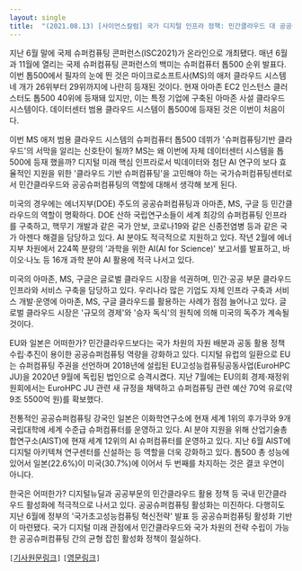 ```yaml
---
layout: single
title:  "(2021.08.13) [사이언스칼럼] 국가 디지털 인프라 정책: 민간클라우드 대 공공슈퍼컴퓨팅"
---
```


지난 6월 말에 국제 슈퍼컴퓨팅 콘퍼런스(ISC2021)가 온라인으로 개최됐다. 매년 6월과 11월에 열리는 국제 슈퍼컴퓨팅 콘퍼런스의 백미는 슈퍼컴퓨터 톱500 순위 발표다. 이번 톱500에서 필자의 눈에 띈 것은 마이크로소프트사(MS)의 애저 클라우드 시스템 네 개가 26위부터 29위까지에 나란히 등재된 것이다. 현재 아마존 EC2 인스턴스 클러스터도 톱500 40위에 등재돼 있지만, 이는 특정 기업에 구축된 아마존 사설 클라우드 시스템이다. 데이터센터 범용 클라우드 시스템이 톱500에 등재된 것은 이번이 처음이다.

이번 MS 애저 범용 클라우드 시스템의 슈퍼컴퓨터 톱500 데뷔가 '슈퍼컴퓨팅기반 클라우드'의 서막을 알리는 신호탄이 될까? MS는 왜 이번에 자체 데이터센터 시스템을 톱500에 등재 했을까? 디지털 미래 핵심 인프라로서 빅데이터와 첨단 AI 연구의 보다 효율적인 지원을 위한 '클라우드 기반 슈퍼컴퓨팅'을 고민해야 하는 국가슈퍼컴퓨팅센터로서 민간클라우드와 공공슈퍼컴퓨팅의 역할에 대해서 생각해 보게 된다.

미국의 경우에는 에너지부(DOE) 주도의 공공슈퍼컴퓨팅과 아마존, MS, 구글 등 민간클라우드의 역할이 명확하다. DOE 산하 국립연구소들이 세계 최강의 슈퍼컴퓨팅 인프라를 구축하고, 핵무기 개발과 같은 국가 안보, 코로나19와 같은 신종전염병 등과 같은 국가 아젠다 해결을 담당하고 있다. AI 분야도 적극적으로 지원하고 있다. 작년 2월에 에너지부 차원에서 224쪽 분량의 '과학을 위한 AI(AI for Science)' 보고서를 발표하고, 바이오·나노 등 16개 과학 분야 AI 활용에 적극 나서고 있다.

미국의 아마존, MS, 구글은 글로벌 클라우드 시장을 석권하며, 민간·공공 부문 클라우드 인프라와 서비스 구축을 담당하고 있다. 우리나라 많은 기업도 자체 인프라 구축과 서비스 개발·운영에 아마존, MS, 구글 클라우드를 활용하는 사례가 점점 늘어나고 있다. 글로벌 클라우드 시장은 '규모의 경제'와 '승자 독식'의 원칙에 의해 미국의 독주가 계속될 것이다.

EU와 일본은 어떠한가? 민간클라우드보다는 국가 차원의 자원 배분과 공동 활용 정책 수립·추진이 용이한 공공슈퍼컴퓨팅 역량을 강화하고 있다. 디지털 유럽의 일환으로 EU는 슈퍼컴퓨팅 주권을 선언하며 2018년에 설립된 EU고성능컴퓨팅공동사업(EuroHPC JU)을 2020년 9월에 독립된 법인으로 승격시켰다. 지난 7월에는 EU의회 경제·재정위원회에서는 EuroHPC JU 관련 새 규정을 채택하고 슈퍼컴퓨팅 관련 예산 70억 유로(약 9조 5500억 원)를 확보했다.

전통적인 공공슈퍼컴퓨팅 강국인 일본은 이화학연구소에 현재 세계 1위의 후가쿠와 9개 국립대학에 세계 수준급 슈퍼컴퓨터를 운영하고 있다. AI 분야 지원을 위해 산업기술총합연구소(AIST)에 현재 세계 12위의 AI 슈퍼컴퓨터를 운영하고 있다. 지난 6월 AIST에 디지털 아키텍쳐 연구센터를 신설하는 등 역할을 더욱 강화하고 있다. 톱500 총 성능에 있어서 일본(22.6%)이 미국(30.7%)에 이어서 두 번째를 차지하는 것은 결코 우연이 아니다.

한국은 어떠한가? 디지털뉴딜과 공공부문의 민간클라우드 활용 정책 등 국내 민간클라우드 활성화에 적극적으로 나서고 있다. 공공슈퍼컴퓨팅 활성화는 미진하다. 다행히도 지난 6월에 정부의 '국가초고성능컴퓨팅 혁신전략' 발표 등 공공슈퍼컴퓨팅 활성화 기반이 마련됐다. 국가 디지털 미래 관점에서 민간클라우드와 국가 차원의 전략 수립이 가능한 공공슈퍼컴퓨팅 간의 균형 잡힌 활성화 정책이 절실하다. 

`[`[기사원문링크](http://m.joongdo.co.kr/view.php?key=20210812010002617#ref)`]` `[`[영문링크](https://www.linkedin.com/pulse/national-digital-infrastructure-strategy-private-cloud-soonwook-hwang/?trackingId=ABIcZwaWRvizjm25%2FCaEYA%3D%3D)`]`
